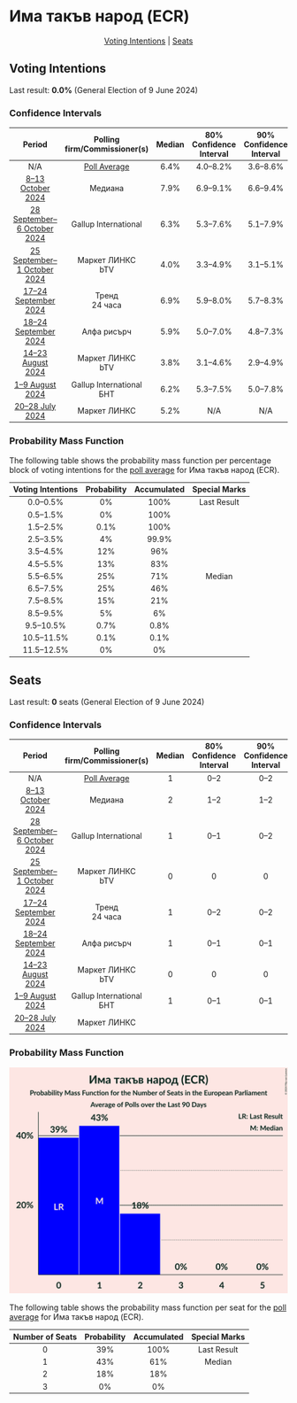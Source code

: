 # Има такъв народ (ECR)

<p align="center"><a href="#voting-intentions">Voting Intentions</a> | <a href="#seats">Seats</a></p>

## Voting Intentions

Last result: **0.0%** (General Election of 9 June 2024)

### Confidence Intervals

| Period     | Polling firm/Commissioner(s) | Median | 80% Confidence Interval | 90% Confidence Interval | 95% Confidence Interval | 99% Confidence Interval |
|:----------:|:----------------:|:-----------:|:-----------------------:|:-----------------------:|:-----------------------:|:-----------------------:|
| N/A | [Poll Average](average.html) | 6.4% | 4.0–8.2% | 3.6–8.6% | 3.3–9.0% | 2.9–9.7% |
| [8–13 October 2024](2024-10-13-Медиана.html) | Медиана | 7.9% | 6.9–9.1% | 6.6–9.4% | 6.3–9.7% | 5.9–10.3% |
| [28 September–6 October 2024](2024-10-06-GallupInternational.html) | Gallup International | 6.3% | 5.3–7.6% | 5.1–7.9% | 4.8–8.2% | 4.4–8.9% |
| [25 September–1 October 2024](2024-10-01-МаркетЛИНКС.html) | Маркет ЛИНКС <br> bTV | 4.0% | 3.3–4.9% | 3.1–5.1% | 2.9–5.3% | 2.6–5.8% |
| [17–24 September 2024](2024-09-24-Тренд.html) | Тренд <br> 24 часа | 6.9% | 5.9–8.0% | 5.7–8.3% | 5.5–8.6% | 5.1–9.2% |
| [18–24 September 2024](2024-09-24-Алфарисърч.html) | Алфа рисърч | 5.9% | 5.0–7.0% | 4.8–7.3% | 4.6–7.5% | 4.2–8.1% |
| [14–23 August 2024](2024-08-23-МаркетЛИНКС.html) | Маркет ЛИНКС <br> bTV | 3.8% | 3.1–4.6% | 2.9–4.9% | 2.8–5.1% | 2.5–5.5% |
| [1–9 August 2024](2024-08-09-GallupInternational.html) | Gallup International <br> БНТ | 6.2% | 5.3–7.5% | 5.0–7.8% | 4.8–8.1% | 4.3–8.8% |
| [20–28 July 2024](2024-07-28-МаркетЛИНКС.html) | Маркет ЛИНКС | 5.2% | N/A | N/A | N/A | N/A |

### Probability Mass Function

The following table shows the probability mass function per percentage block of voting intentions for the [poll average](average.html) for Има такъв народ (ECR).

| Voting Intentions | Probability | Accumulated | Special Marks |
|:-----------------:|:-----------:|:-----------:|:-------------:|
| 0.0–0.5% | 0% | 100% | Last Result |
| 0.5–1.5% | 0% | 100% |  |
| 1.5–2.5% | 0.1% | 100% |  |
| 2.5–3.5% | 4% | 99.9% |  |
| 3.5–4.5% | 12% | 96% |  |
| 4.5–5.5% | 13% | 83% |  |
| 5.5–6.5% | 25% | 71% | Median |
| 6.5–7.5% | 25% | 46% |  |
| 7.5–8.5% | 15% | 21% |  |
| 8.5–9.5% | 5% | 6% |  |
| 9.5–10.5% | 0.7% | 0.8% |  |
| 10.5–11.5% | 0.1% | 0.1% |  |
| 11.5–12.5% | 0% | 0% |  |


## Seats

Last result: **0** seats (General Election of 9 June 2024)

### Confidence Intervals

| Period     | Polling firm/Commissioner(s) | Median | 80% Confidence Interval | 90% Confidence Interval | 95% Confidence Interval | 99% Confidence Interval |
|:----------:|:----------------:|:------:|:-----------------------:|:-----------------------:|:-----------------------:|:-----------------------:|
| N/A | [Poll Average](average.html) | 1 | 0–2 | 0–2 | 0–2 | 0–2 |
| [8–13 October 2024](2024-10-13-Медиана.html) | Медиана | 2 | 1–2 | 1–2 | 1–2 | 0–2 |
| [28 September–6 October 2024](2024-10-06-GallupInternational.html) | Gallup International | 1 | 0–1 | 0–2 | 0–2 | 0–2 |
| [25 September–1 October 2024](2024-10-01-МаркетЛИНКС.html) | Маркет ЛИНКС <br> bTV | 0 | 0 | 0 | 0 | 0 |
| [17–24 September 2024](2024-09-24-Тренд.html) | Тренд <br> 24 часа | 1 | 0–2 | 0–2 | 0–2 | 0–2 |
| [18–24 September 2024](2024-09-24-Алфарисърч.html) | Алфа рисърч | 1 | 0–1 | 0–1 | 0–1 | 0–2 |
| [14–23 August 2024](2024-08-23-МаркетЛИНКС.html) | Маркет ЛИНКС <br> bTV | 0 | 0 | 0 | 0 | 0 |
| [1–9 August 2024](2024-08-09-GallupInternational.html) | Gallup International <br> БНТ | 1 | 0–1 | 0–1 | 0–1 | 0–2 |
| [20–28 July 2024](2024-07-28-МаркетЛИНКС.html) | Маркет ЛИНКС |  |  |  |  |  |

### Probability Mass Function

![Graph with seats probability mass function not yet produced](average-seats-pmf-иматакъвнародecr.png "Seats Probability Mass Function")

The following table shows the probability mass function per seat for the [poll average](average.html) for Има такъв народ (ECR).

| Number of Seats | Probability | Accumulated | Special Marks |
|:---------------:|:-----------:|:-----------:|:-------------:|
| 0 | 39% | 100% | Last Result |
| 1 | 43% | 61% | Median |
| 2 | 18% | 18% |  |
| 3 | 0% | 0% |  |


